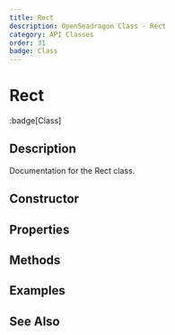 ```yaml
---
title: Rect
description: OpenSeadragon Class - Rect
category: API Classes
order: 31
badge: Class
---
```


# Rect

:badge[Class]

## Description

Documentation for the Rect class.

## Constructor

## Properties

## Methods

## Examples

## See Also
